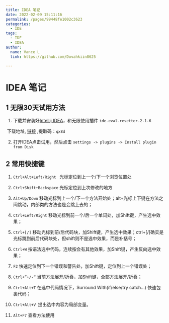 ```yaml
---
title: IDEA 笔记
date: 2022-02-09 15:11:16
permalink: /pages/99448fe1002c3623
categories:
  - IDE
tags:
  - IDE
  - IDEA
author:
  name: Vance L
  link: https://github.com/Dovahkiin8625

---
```


# IDEA 笔记 

## 1 无限30天试用方法

1. 下载并安装好[Intellij IDEA](https://www.jetbrains.com/idea/download/#section=windows)，和无限使用插件 `ide-eval-resetter-2.1.6`

​		下载地址, [链接](https://pan.baidu.com/s/1CsTqgLoK2oBXzaw75jrFQw?pwd=qx8d) ,提取码：`qx8d`

2. 打开IDEA点击试用，然后点击 `settings -> plugins -> Install plugin from Disk`

## 2 常用快捷键

1. `Ctrl+Alt+Left/Right `  光标定位到上一个/下一个浏览位置处

2. `Ctrl+Shift+Backspace`   光标定位到上次修改的地方

3. `Alt+Up/Down`   移动光标到上一个/下一个方法开始处；alt+光标上下键在方法之间跳动，内部类的方法也是会跳上去的；

4. `Ctrl+Left/Right`   移动光标到前一个/后一个单词处，加Shift键，产生选中效果；

5. `Ctrl+[/]`   移动光标到前/后代码块，加Shift键，产生选中效果；ctrl+[/]确实是光标跳到前后代码块处，但shift则不是选中效果，而是补括号；

6. `Ctrl+W`   按语法选中代码，连续按会有其他效果，加Shift键，产生反向选中效果；

7. `F2`   快速定位到下一个错误和警告处，加Shift键，定位到上一个错误处；

8. `Ctrl+”+/-“`   当前方法展开/折叠，加Shift键，全部方法展开/折叠；

9. `Ctrl+Alt+T` 在选中代码情况下，Surround With(if/else/try catch…) 快速包裹代码；

10. `Ctrl+Alt+V `提出选中内容为局部变量。
11. `Alt+F7` 查看方法使用